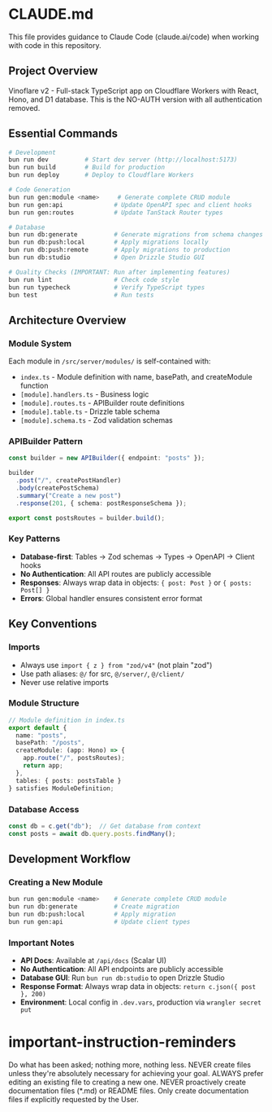 # CLAUDE.md

This file provides guidance to Claude Code (claude.ai/code) when working with code in this repository.

## Project Overview

Vinoflare v2 - Full-stack TypeScript app on Cloudflare Workers with React, Hono, and D1 database. This is the NO-AUTH version with all authentication removed.

## Essential Commands

```bash
# Development
bun run dev          # Start dev server (http://localhost:5173)
bun run build        # Build for production
bun run deploy       # Deploy to Cloudflare Workers

# Code Generation
bun run gen:module <name>     # Generate complete CRUD module
bun run gen:api              # Update OpenAPI spec and client hooks
bun run gen:routes           # Update TanStack Router types

# Database
bun run db:generate          # Generate migrations from schema changes
bun run db:push:local        # Apply migrations locally
bun run db:push:remote       # Apply migrations to production
bun run db:studio            # Open Drizzle Studio GUI

# Quality Checks (IMPORTANT: Run after implementing features)
bun run lint                 # Check code style
bun run typecheck            # Verify TypeScript types
bun test                     # Run tests
```

## Architecture Overview

### Module System
Each module in `/src/server/modules/` is self-contained with:
- `index.ts` - Module definition with name, basePath, and createModule function
- `[module].handlers.ts` - Business logic
- `[module].routes.ts` - APIBuilder route definitions
- `[module].table.ts` - Drizzle table schema
- `[module].schema.ts` - Zod validation schemas

### APIBuilder Pattern
```typescript
const builder = new APIBuilder({ endpoint: "posts" });

builder
  .post("/", createPostHandler)
  .body(createPostSchema)
  .summary("Create a new post")
  .response(201, { schema: postResponseSchema });

export const postsRoutes = builder.build();
```

### Key Patterns
- **Database-first**: Tables → Zod schemas → Types → OpenAPI → Client hooks
- **No Authentication**: All API routes are publicly accessible
- **Responses**: Always wrap data in objects: `{ post: Post }` or `{ posts: Post[] }`
- **Errors**: Global handler ensures consistent error format

## Key Conventions

### Imports
- Always use `import { z } from "zod/v4"` (not plain "zod")
- Use path aliases: `@/` for src, `@/server/`, `@/client/`
- Never use relative imports

### Module Structure
```typescript
// Module definition in index.ts
export default {
  name: "posts",
  basePath: "/posts",
  createModule: (app: Hono) => {
    app.route("/", postsRoutes);
    return app;
  },
  tables: { posts: postsTable }
} satisfies ModuleDefinition;
```

### Database Access
```typescript
const db = c.get("db");  // Get database from context
const posts = await db.query.posts.findMany();
```

## Development Workflow

### Creating a New Module
```bash
bun run gen:module <name>    # Generate complete CRUD module
bun run db:generate          # Create migration
bun run db:push:local        # Apply migration
bun run gen:api              # Update client types
```

### Important Notes
- **API Docs**: Available at `/api/docs` (Scalar UI)
- **No Authentication**: All API endpoints are publicly accessible
- **Database GUI**: Run `bun run db:studio` to open Drizzle Studio
- **Response Format**: Always wrap data in objects: `return c.json({ post }, 200)`
- **Environment**: Local config in `.dev.vars`, production via `wrangler secret put`

# important-instruction-reminders
Do what has been asked; nothing more, nothing less.
NEVER create files unless they're absolutely necessary for achieving your goal.
ALWAYS prefer editing an existing file to creating a new one.
NEVER proactively create documentation files (*.md) or README files. Only create documentation files if explicitly requested by the User.